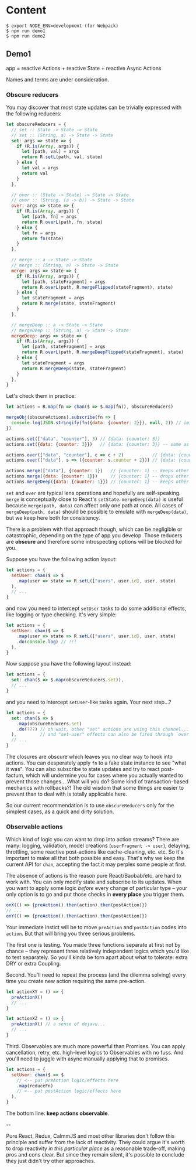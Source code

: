 # Content

```
$ export NODE_ENV=development (for Webpack)
$ npm run demo1
$ npm run demo2
```

## Demo1

app = reactive Actions + reactive State + reactive Async Actions

Names and terms are under consideration.

### Obscure reducers

You may discover that most state updates can be trivially expressed with the following reducers:

```js
let obscureReducers = {
  // set :: State -> State -> State
  // set :: (String, a) -> State -> State
  set: args => state => {
    if (R.is(Array, args)) {
      let [path, val] = args
      return R.setL(path, val, state)
    } else {
      let val = args
      return val
    }
  },

  // over :: (State -> State) -> State -> State
  // over :: (String, (a -> b)) -> State -> State
  over: args => state => {
    if (R.is(Array, args)) {
      let [path, fn] = args
      return R.overL(path, fn, state)
    } else {
      let fn = args
      return fn(state)
    }
  },

  // merge :: a -> State -> State
  // merge :: (String, a) -> State -> State
  merge: args => state => {
    if (R.is(Array, args)) {
      let [path, stateFragment] = args
      return R.overL(path, R.mergeFlipped(stateFragment), state)
    } else {
      let stateFragment = args
      return R.merge(state, stateFragment)
    }
  },

  // mergeDeep :: a -> State -> State
  // mergeDeep :: (String, a) -> State -> State
  mergeDeep: args => state => {
    if (R.is(Array, args)) {
      let [path, stateFragment] = args
      return R.overL(path, R.mergeDeepFlipped(stateFragment), state)
    } else {
      let stateFragment = args
      return R.mergeDeep(state, stateFragment)
    }
  },
}
```

Let's check them in practice:

```js
let actions = R.map(fn => chan($ => $.map(fn)), obscureReducers)

mergeObj(obscureActions).subscribe(fn => {
  console.log(JSON.stringify(fn({data: {counter: 2}}), null, 2)) // imitate fn(currentState)
})

actions.set(["data", "counter"], 3) // {data: {counter: 3}}
actions.set({data: {counter: 3}})   // {data: {counter: 3}} -- same as above

actions.over(["data", "counter"], c => c + 2)           // {data: {counter: 4}}
actions.over(["data"], s => ({counter: s.counter + 2})) // {data: {counter: 4}} -- same as above

actions.merge(["data"], {counter: 1})   // {counter: 1} -- keeps other "counter" keys
actions.merge({data: {counter: 1}})     // {counter: 1} -- drops other "counter" keys
actions.mergeDeep({data: {counter: 1}}) // {counter: 1} -- keeps other "counter" keys
```

`set` and `over` are typical lens operations  and hopefully are self-speaking. `merge` is conceptually
close to React's `setState`. `mergeDeep(data)` is useful because `merge(path, data)` can affect only
one path at once. All cases of `mergeDeep(path, data)` should be possible to emulate with
`mergeDeep(data)`, but we keep here both for consistency.

There is a problem with that approach though, which can be negligible or catastrophic, depending on
the type of app you develop. Those reducers are **obscure** and therefore some introspecting options will
be blocked for you.

Suppose you have the following action layout:

```js
let actions = {
  setUser: chan($ => $
    .map(user => state => R.setL(["users", user.id], user, state)
  ),
  // ...
}
```

and now you need to intercept `setUser` tasks to do some additional effects, like logging or type
checking. It's very simple:

```js
let actions = {
  setUser: chan($ => $
    .map(user => state => R.setL(["users", user.id], user, state)
    .do(console.log) // !!!
  ),
}
```

Now suppose you have the following layout instead:

```js
let actions = {
  set: chan($ => $.map(obscureReducers.set)),
  // ...
}
```

and you need to intercept `setUser`-like tasks again. Your next step...?

```js
let actions = {
  set: chan($ => $
    .map(obscureReducers.set)
    .do(???) // oh wait, other "set" actions are using this channel...
  ),         // and "set-user" effects can also be fired through `over`, `merge`, `mergeDeep`...
  // ...
}
```

The closures are obscure which leaves you no clear way to hook into actions.
You can desperately apply `fn` to a fake state instance to see "what it was". You can also subscribe
to state updates and try to react post-factum, which will undermine you for cases where you actually
wanted to prevent those changes... What will you do? Some kind of transaction-based mechanics with rollbacks?!
The old wisdom that some things are easier to prevent than to deal with is totally applicable here.

So our current recommendation is to use `obscureReducers` only for the simplest cases, as a quick and dirty solution.

### Observable actions

Which kind of logic you can want to drop into action streams? There are many: logging, validation, model creations
(`userFragment -> user`), delaying, throttling, some reactive post-actions like cache-cleaning, etc. etc.
So it's important to make all that both possible and easy. That's why we keep the current API
for `chan`, accepting the fact it may perplex some people at first.

The absence of actions is the reason pure React/Baobab/etc. are hard to work with. You can only
modify state and subscribe to its updates. When you want to apply some logic *before* every change
of particular type – your only option is to go and put those checks in **every place** you trigger them.

```js
onX(() => {preAction().then(action).then(postAction)})
// ...
onY(() => {preAction().then(action).then(postAction)})
```

Your immediate instict will be to move `preAction` and `postAction` codes into `action`.
But that will bring you three serious problems.

The first one is testing. You made three functions separate at first not by chance – they represent
three relatively independent logics which you'd like to test separately. So you'll kinda be torn apart
about what to tolerate: extra DRY or extra Coupling.

Second. You'll need to repeat the process (and the dilemma solving) every time you create new action
requiring the same pre-action.

```js
let actionXY = () => {
  preActionX()
  // ...
}

let actionXZ = () => {
  preActionX() // a sense of dejavu...
  // ...
}
```

Third. Observables are much more powerful than Promises. You can apply cancellation, retry, etc.
high-level logics to Observables with no fuss. And you'll need to juggle with async manually applying
that to promises.

```js
let actions = {
  setUser: chan($ => $
    // <-- put preAction logic/effects here
    .map(reduceFn)
    // <-- put postAction logic/effects here
  ),
}
```

The bottom line: **keep actions observable**.

--

Pure React, Redux, CalmmJS and most other libraries don't follow this principle and suffer from the
lack of reactivity. They could argue it's worth to drop reactivity *in this particular place* as a
reasonable trade-off, making pros and cons clear. But since they remain silent, it's possible to
conclude they just didn't try other approaches.

